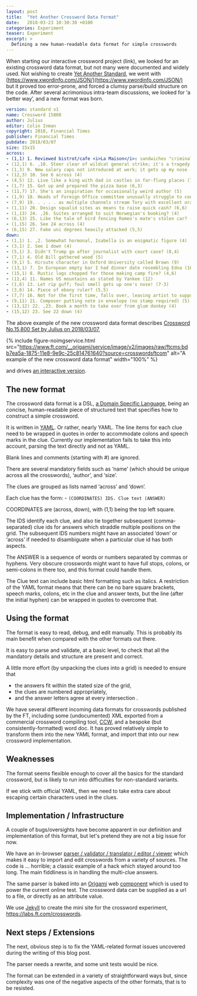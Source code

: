 ```yaml
---
layout: post
title:  "Yet Another Crossword Data Format"
date:   2018-03-23 10:30:30 +0100
categories: Experiment
teaser: Experiment
excerpt: >
  Defining a new human-readable data format for simple crosswords
---
```

When starting our interactive crossword project (link), we looked for an existing crossword data format, but not many were documented and widely used. Not wishing to create [Yet Another Standard](https://xkcd.com/927/), we went with [https://www.xwordinfo.com/JSON/](https://www.xwordinfo.com/JSON/) but it proved too error-prone, and forced a clumsy parse/build structure on the code. After several acrimonious intra-team discussions, we looked for ‘a better way’, and a new format was born.

```yaml
version: standard v1
name: Crossword 15800
author: Julius
editor: Colin Inman
copyright: 2018, Financial Times
publisher: Financial Times
pubdate: 2018/03/07
size: 15x15
across:
- (1,1) 1. Reviewed bistrot/cafe <i>La Maison</i>: sandwiches "criminal" (10)
- (12,1) 6. ,10. Steer clear of wildcat general strike; it's a tragedy eerst (4)
- (1,3) 9. New salary caps not introduced at work; it gets up my nose (5,5)
- (12,3) 10. See 6 across (4)
- (4,5) 12. Live like a king with dad in castles in far-flung places (7,5)
- (1,7) 15. Got up and prepared the pizza base (6,3)
- (11,7) 17. She's an inspiration for occasionally weird author (5)
- (1,9) 18. Heads of Foreign Office committee unusually struggle to concentrate . . . . (5)
- (7,9) 19. . . . . as multiple channels stream Tory with excellent oratory skills (9)
- (1,11) 20. Design squalid sites as means to raise quick cash? (6,6)
- (1,13) 24. ,26. Suites arranged to suit Norwegian's booking? (4)
- (6,13) 25. Like the tale of bird fencing Romeo's mate's stolen car? (10)
- (1,15) 26. See 24 across (4)
- (6,15) 27. Fake uni degrees heavily attacked (5,5)
down:
- (1,1) 1. ,2. Somewhat hormonal, Isabella is an enigmatic figure (4)
- (3,1) 2. See 1 down (4)
- (5,1) 3. Didn't Trump go after journalist with court case? (8,4)
- (7,1) 4. Old Bill gathered wood (5)
- (9,1) 5. Hirsute character in Oxford University called Brown (9)
- (13,1) 7. In European empty bar I had dinner date resembling Edna (10)
- (15,1) 8. Rustic logs chopped for those making camp fire? (4,6)
- (11,4) 11. Names US mountains as stated by Yankee (12)
- (1,6) 13. Let rip guff; foul smell gets up one's nose! (7-3)
- (3,6) 14. Piece of ebony ruler? (5,5)
- (7,7) 16. Not for the first time, falls over, leaving artist to support old morthern church (4,5)
- (9,11) 21. Composer putting note in envelope (no stamp required) (5)
- (13,12) 22. ,23. Book a month to take over from glum donkey (4)
- (15,12) 23. See 22 down (4)
```
The above example of the new crossword data format describes [Crossword No.15,800 Set by Julius on 2018/03/07](https://www.ft.com/__origami/service/image/v2/images/raw/ftcms:bdb7ea5a-1875-11e8-9e9c-25c814761640?source=crosswordsftcom),

{% include figure-noimgservice.html src="https://www.ft.com/__origami/service/image/v2/images/raw/ftcms:bdb7ea5a-1875-11e8-9e9c-25c814761640?source=crosswordsftcom" alt="A example of the new crossword data format" width="100%" %}

and drives [an interactive version](https://labs.ft.com/crosswords/2018/03/07/Puzzle-15800-dynamic.html).

## The new format

The crossword data format is a DSL, [a Domain Specific Language](https://en.wikipedia.org/wiki/Domain-specific_language), being an concise, human-readable piece of structured text that specifies how to construct a simple crossword.

It is written in [YAML](https://en.wikipedia.org/wiki/YAML). Or rather, nearly YAML. The line items for each clue need to be wrapped in quotes in order to accommodate colons and speech marks in the clue. Currently our implementation fails to take this into account, parsing the text directly and not as YAML.

Blank lines and comments (starting with #) are ignored.

There are several mandatory fields such as ‘name’ (which should be unique across all the crosswords), ‘author’, and ‘size’.

The clues are grouped as lists named ‘across’ and ‘down’.

Each clue has the form: - `(COORDINATES) IDS. Clue text (ANSWER)`

COORDINATES are (across, down), with (1,1) being the top left square.

The IDS identify each clue, and also tie together subsequent (comma-separated) clue ids for answers which straddle multiple positions on the grid. The subsequent IDS numbers might have an associated ‘down’ or ‘across’ if needed to disambiguate when a particular clue id has both aspects.

The ANSWER is a sequence of words or numbers separated by commas or hyphens. Very obscure crosswords might want to have full stops, colons, or semi-colons in there too, and this format could handle them.

The Clue text can include basic html formatting such as italics. A restriction of the YAML format means that there can be no bare square brackets, speech marks, colons, etc in the clue and answer texts, but the line (after the initial hyphen) can be wrapped in quotes to overcome that.

## Using the format

The format is easy to read, debug, and edit manually. This is probably its main benefit when compared with the other formats out there.

It is easy to parse and validate, at a basic level, to check that all the mandatory details and structure are present and correct.

A little more effort (by unpacking the clues into a grid) is needed to ensure that

* the answers fit within the stated size of the grid,
* the clues are numbered appropriately,
* and the answer letters agree at every intersection .

We have several different incoming data formats for crosswords published by the FT, including some (undocumented) XML exported from a commercial crossword compiling tool, [CCW](https://www.crossword-compiler.com/), and a bespoke (but consistently-formatted) word doc. It has proved relatively simple to transform them into the new YAML format, and import that into our new crossword implementation.

## Weaknesses

The format seems flexible enough to cover all the basics for the standard crossword, but is likely to run into difficulties for non-standard variants.

If we stick with official YAML, then we need to take extra care about escaping certain characters used in the clues.

## Implementation / Infrastructure

A couple of bugs/oversights have become apparent in our definition and implementation of this format, but let's pretend they are not a big issue for now.

We have an in-browser [parser / validator / translator / editor / viewer](https://labs.ft.com/pages/crossword_dsl.html) which makes it easy to import and edit crosswords from a variety of sources. The code is ... horrible; a classic example of a hack which stayed around too long. The main fiddliness is in handling the multi-clue answers.

The same parser is baked into an [Origami](https://origami.ft.com/) web [component](https://registry.origami.ft.com/components/o-crossword@1.8.2) which is used to power the current online test. The crossword data can be supplied as a url to a file, or directly as an attribute value.

We use [Jekyll](https://jekyllrb.com/) to create the mini site for the crossword experiment, https://labs.ft.com/crosswords.

## Next steps / Extensions

The next, obvious step is to fix the YAML-related format issues uncovered during the writing of this blog post.

The parser needs a rewrite, and some unit tests would be nice.

The format can be extended in a variety of straightforward ways but, since complexity was one of the negative aspects of the other formats, that is to be resisted.
